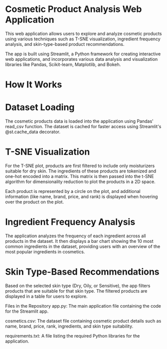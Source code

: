 # Cosmetic Product Analysis Web Application
This web application allows users to explore and analyze cosmetic products using various techniques such as T-SNE visualization, ingredient frequency analysis, and skin-type-based product recommendations. 

The app is built using Streamlit, a Python framework for creating interactive web applications, and incorporates various data analysis and visualization libraries like Pandas, Scikit-learn, Matplotlib, and Bokeh.

# How It Works

# Dataset Loading
The cosmetic products data is loaded into the application using Pandas' read_csv function. The dataset is cached for faster access using Streamlit's @st.cache_data decorator.

# T-SNE Visualization
For the T-SNE plot, products are first filtered to include only moisturizers suitable for dry skin. The ingredients of these products are tokenized and one-hot encoded into a matrix. This matrix is then passed into the t-SNE algorithm for dimensionality reduction to plot the products in a 2D space.

Each product is represented by a circle on the plot, and additional information (like name, brand, price, and rank) is displayed when hovering over the product on the plot.

# Ingredient Frequency Analysis
The application analyzes the frequency of each ingredient across all products in the dataset. It then displays a bar chart showing the 10 most common ingredients in the dataset, providing users with an overview of the most popular ingredients in cosmetics.

# Skin Type-Based Recommendations
Based on the selected skin type (Dry, Oily, or Sensitive), the app filters products that are suitable for that skin type. The filtered products are displayed in a table for users to explore.

Files in the Repository
app.py: The main application file containing the code for the Streamlit app.

cosmetics.csv: The dataset file containing cosmetic product details such as name, brand, price, rank, ingredients, and skin type suitability.

requirements.txt: A file listing the required Python libraries for the application.

